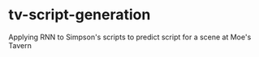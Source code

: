 # tv-script-generation
Applying RNN to Simpson's scripts to predict script for a scene at Moe's Tavern
